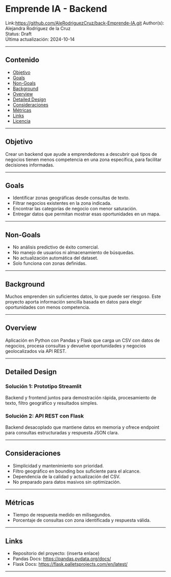 # Emprende IA - Backend

Link:https://github.com/AleRodriguezCruz/back-Emprende-IA.git
Author(s): Alejandra Rodríguez de la Cruz  
Status: Draft  
Última actualización: 2024-10-14

---

## Contenido

- [Objetivo](#objetivo)  
- [Goals](#goals)  
- [Non-Goals](#non-goals)  
- [Background](#background)  
- [Overview](#overview)  
- [Detailed Design](#detailed-design)  
- [Consideraciones](#consideraciones)  
- [Métricas](#métricas)  
- [Links](#links)  
- [Licencia](#licencia)  

---

## Objetivo

Crear un backend que ayude a emprendedores a descubrir qué tipos de negocios tienen menos competencia en una zona específica, para facilitar decisiones informadas.

---

## Goals

- Identificar zonas geográficas desde consultas de texto.  
- Filtrar negocios existentes en la zona indicada.  
- Encontrar las categorías de negocio con menor saturación.  
- Entregar datos que permitan mostrar esas oportunidades en un mapa.  

---

## Non-Goals

- No análisis predictivo de éxito comercial.  
- No manejo de usuarios ni almacenamiento de búsquedas.  
- No actualización automática del dataset.  
- Solo funciona con zonas definidas.  

---

## Background

Muchos emprenden sin suficientes datos, lo que puede ser riesgoso. Este proyecto aporta información sencilla basada en datos para elegir oportunidades con menos competencia.

---

## Overview

Aplicación en Python con Pandas y Flask que carga un CSV con datos de negocios, procesa consultas y devuelve oportunidades y negocios geolocalizados vía API REST.

---

## Detailed Design

### Solución 1: Prototipo Streamlit

Backend y frontend juntos para demostración rápida, procesamiento de texto, filtro geográfico y resultados simples.

### Solución 2: API REST con Flask

Backend desacoplado que mantiene datos en memoria y ofrece endpoint para consultas estructuradas y respuesta JSON clara.

---

## Consideraciones

- Simplicidad y mantenimiento son prioridad.  
- Filtro geográfico en bounding box suficiente para el alcance.  
- Dependencia de la calidad y actualización del CSV.  
- No preparado para datos masivos sin optimización.  

---

## Métricas

- Tiempo de respuesta medido en milisegundos.  
- Porcentaje de consultas con zona identificada y respuesta válida.  

---

## Links

- Repositorio del proyecto: (inserta enlace)  
- Pandas Docs: https://pandas.pydata.org/docs/  
- Flask Docs: https://flask.palletsprojects.com/en/latest/  

---

